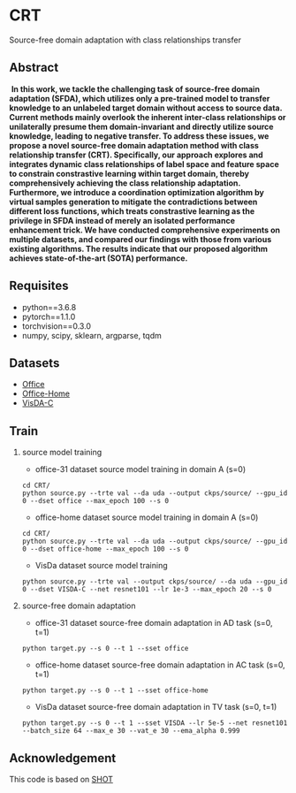 # CRT

Source-free domain adaptation with class relationships transfer

## Abstract

​		**In this work, we tackle the challenging task of source-free domain adaptation (SFDA), which utilizes only a pre-trained model to transfer knowledge to an unlabeled target domain without access to source data. Current methods mainly overlook the inherent inter-class relationships or unilaterally presume them domain-invariant and directly utilize source knowledge, leading to negative transfer. To address these issues, we propose a novel source-free domain adaptation method with class relationship transfer (CRT). Specifically, our approach explores and integrates dynamic class relationships of label space and feature space to constrain constrastive learning within target domain, thereby comprehensively achieving the class relationship adaptation. Furthermore, we introduce a coordination optimization algorithm by virtual samples generation to mitigate the contradictions between different loss functions, which treats constrastive learning as the privilege in SFDA instead of merely an isolated performance enhancement trick. We have conducted comprehensive experiments on multiple datasets, and compared our findings with those from various existing algorithms. The results indicate that our proposed algorithm achieves state-of-the-art (SOTA) performance.**

## Requisites

* python==3.6.8
* pytorch==1.1.0
* torchvision==0.3.0
* numpy, scipy, sklearn, argparse, tqdm

## Datasets

* [Office](https://drive.google.com/file/d/0B4IapRTv9pJ1WGZVd1VDMmhwdlE/view)
* [Office-Home](https://drive.google.com/file/d/0B81rNlvomiwed0V1YUxQdC1uOTg/view)
* [VisDA-C](https://github.com/VisionLearningGroup/taskcv-2017-public/tree/master/classification)

## Train

1. source model training

   * office-31 dataset source model training in domain A (s=0)

   ~~~shell
   cd CRT/
   python source.py --trte val --da uda --output ckps/source/ --gpu_id 0 --dset office --max_epoch 100 --s 0
   ~~~

   * office-home dataset source model training in domain A (s=0)

   ~~~shell
   cd CRT/
   python source.py --trte val --da uda --output ckps/source/ --gpu_id 0 --dset office-home --max_epoch 100 --s 0
   ~~~

   * VisDa dataset  source model training 

   ~~~shell
   python source.py --trte val --output ckps/source/ --da uda --gpu_id 0 --dset VISDA-C --net resnet101 --lr 1e-3 --max_epoch 20 --s 0
   ~~~

2. source-free domain adaptation

   * office-31 dataset source-free domain adaptation in AD task (s=0, t=1)

   ~~~shell
   python target.py --s 0 --t 1 --sset office
   ~~~

   * office-home dataset source-free domain adaptation in AC task (s=0, t=1)

   ~~~shell
   python target.py --s 0 --t 1 --sset office-home
   ~~~

   * VisDa  dataset source-free domain adaptation in TV task (s=0, t=1)

   ~~~shell
   python target.py --s 0 --t 1 --sset VISDA --lr 5e-5 --net resnet101 --batch_size 64 --max_e 30 --vat_e 30 --ema_alpha 0.999
   ~~~

## Acknowledgement

This code is based on [SHOT](https://github.com/tim-learn/SHOT)


